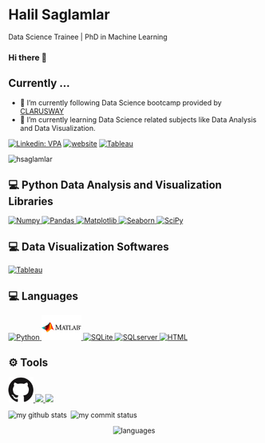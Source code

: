 

<!--
**hsaglamlar/hsaglamlar** is a ✨ _special_ ✨ repository because its `README.md` (this file) appears on your GitHub profile.

Here are some ideas to get you started:


- 👯 I’m looking to collaborate on ...
- 🤔 I’m looking for help with ...
- 💬 Ask me about ...
- 📫 How to reach me: ...
- 😄 Pronouns: ...
- ⚡ Fun fact: ...
-->

# Halil Saglamlar

Data Science Trainee | PhD in Machine Learning

### Hi there 👋

## Currently ...
- 🔭 I’m currently following Data Science bootcamp provided by [CLARUSWAY](https://clarusway.com/)
- 🌱 I’m currently learning Data Science related subjects like Data Analysis and Data Visualization.

[![Linkedin: VPA](https://img.shields.io/badge/linkedin-%230077B5.svg?&style=for-the-badge&logo=linkedin&logoColor=white)](https://www.linkedin.com/in/hsaglamlar)
[![website](https://img.shields.io/badge/gmail-f1f2f6.svg?&style=for-the-badge&logo=gmail&logoColor=red)](mailto:hsaglamlar@gmail.com)
<a href="https://public.tableau.com/app/profile/halil.saglamlar" target="_blank"> <img src="https://www.tableau.com/sites/default/files/pages/tableaulogo_highres.png" alt="Tableau" height="30"/> </a>
<p align="left"> <img src="https://komarev.com/ghpvc/?username=hsaglamlar" alt="hsaglamlar" /> </p>

## 💻 Python Data Analysis and Visualization Libraries

<a href="#" target="_blank"> <img src="https://user-images.githubusercontent.com/67586773/105040771-43887300-5a88-11eb-9f01-bee100b9ef22.png" alt="Numpy" height="50"/> </a>
<a href="#" target="_blank"> <img src="https://upload.wikimedia.org/wikipedia/commons/thumb/e/ed/Pandas_logo.svg/2560px-Pandas_logo.svg.png" alt="Pandas" height="50"/> </a>
<a href="#" target="_blank"> <img src="https://matplotlib.org/stable/_static/logo2_compressed.svg" alt="Matplotlib" height="50"/> </a>
<a href="#" target="_blank"> <img src="https://seaborn.pydata.org/_static/logo-wide-lightbg.svg" alt="Seaborn" height="50"/> </a>
<a href="#" target="_blank"> <img src="https://www.fullstackpython.com/img/logos/scipy.png" alt="SciPy" height="50"/> </a>

## 💻 Data Visualization Softwares

<a href="#" target="_blank"> <img src="https://www.tableau.com/sites/default/files/pages/tableaulogo_highres.png" alt="Tableau" height="50"/> </a>

## 💻 Languages

<a href="#" target="_blank"> <img src="https://www.python.org/static/community_logos/python-logo.png" alt="Python" height="50"/> </a>
<a href="#" target="_blank"> <img src="MATLAB_logo_PNG2.png" alt="Matlab" height="50"/> </a>
<a href="#" target="_blank"> <img src="https://1000logos.net/wp-content/uploads/2020/08/SQLite-Logo.jpg" alt="SQLite" height="50"/> </a>
<a href="#" target="_blank"> <img src="https://www.sysups.nl/wp-content/uploads/2018/08/microsoft_sql_database_logo.png" alt="SQLserver" height="50"/> </a>
<a href="#" target="_blank"> <img src="https://e7.pngegg.com/pngimages/390/229/png-clipart-logo-html5-brand-design-text-logo.png" alt="HTML" height="50"/> </a>

  
## ⚙ Tools

<a href="#" target="_blank"> <img src="https://raw.githubusercontent.com/github/explore/78df643247d429f6cc873026c0622819ad797942/topics/github/github.png" alt="gitHub" height="50"/> </a>
<a href="#" target="_blank"> <img src="https://zappysys.com/blog/wp-content/uploads/2018/07/jira-logo.jpg" height="50"/> </a>
<a href="#" target="_blank"> <img src="https://upload.wikimedia.org/wikipedia/commons/thumb/b/b9/Slack_Technologies_Logo.svg/1280px-Slack_Technologies_Logo.svg.png" height="50"/> </a>

</p>
<p align="left">
<img src="https://github-readme-stats.vercel.app/api?username=hsaglamlar&theme=chartreuse-dark" alt="my github stats" width="45%"/>&nbsp;
<img src="https://github-readme-streak-stats.herokuapp.com/?user=hsaglamlar&theme=chartreuse-dark" alt="my commit status" width="45%" /> </p>
<p align="center"> <img src="https://github-readme-stats.vercel.app/api/top-langs/?username=hsaglamlar&theme=chartreuse-dark&layout=compact" alt="languages" width="45%" > </p> 


